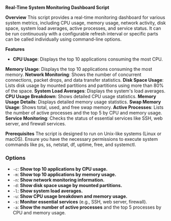 **Real-Time System Monitoring Dashboard Script**

**Overview**
This script provides a real-time monitoring dashboard for various system metrics, including CPU usage, memory usage, network activity, disk space, system load averages, active processes, and service status. It can be run continuously with a configurable refresh interval or specific parts can be called individually using command-line options.

**Features**

-  **CPU Usage**: Displays the top 10 applications consuming the most CPU.

**Memory Usage**: Displays the top 10 applications consuming the most memory.
**Network Monitoring**: Shows the number of concurrent connections, packet drops, and data transfer statistics.
**Disk Space Usage**: Lists disk usage by mounted partitions and partitions using more than 80% of the space.
**System Load Averages**: Displays the system's load averages.
**CPU Usage Breakdown**: Shows detailed CPU usage statistics.
**Memory Usage Details**: Displays detailed memory usage statistics.
**Swap Memory Usage**: Shows total, used, and free swap memory.
**Active Processes**: Lists the number of active processes and the top 5 by CPU and memory usage.
**Service Monitoring**: Checks the status of essential services like SSH, web server, and firewall services.

**Prerequisites**
The script is designed to run on Unix-like systems (Linux or macOS).
Ensure you have the necessary permissions to execute system commands like ps, ss, netstat, df, uptime, free, and systemctl.


### Options

- `-c`: **Show top 10 applications by CPU usage.**
- `-m`: **Show top 10 applications by memory usage.**
- `-n`: **Show network monitoring information.**
- `-d`: **Show disk space usage by mounted partitions.**
- `-l`: **Show system load averages.**
- `-u`: **Show CPU usage breakdown and memory usage.**
- `-s`: **Monitor essential services** (e.g., SSH, web server, firewall).
- `-a`: **Show the number of active processes** and the top 5 processes by CPU and memory usage.
